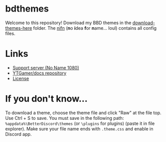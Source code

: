 # bdthemes

Welcome to this repository! Download my BBD themes in the [download-themes-here](https://github.com/YTGamer/bdthemes/tree/master/download-themes-here) folder. The [nifn](https://github.com/YTGamer/bdthemes/tree/master/nifn) (**n**o **i**dea **f**or **n**ame… loul) contains all config files.

# Links

- [Support server (No Name 1080)](https://discord.me/nn1080)
- [YTGamer/docs repository](https://github.com/YTGamer/docs)
- [License](https://github.com/YTGamer/docs/blob/master/LICENSE.md)

# If you don't know…

To download a theme, choose the theme file and click "Raw" at the file top. Use Ctrl + S to save. You must save in the following path: `%appdata%\BetterDiscord\themes` (or `\plugins` for plugins) (paste it in file explorer). Make sure your file name ends with `.theme.css` and enable in Discord app.
